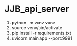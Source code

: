 # JJB_api_server

1. python -m venv venv
2. source venv/bin/activate
3. pip install -r requirements.txt
4. uvicorn main:app --port:9991
